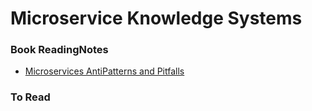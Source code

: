 # Microservice Knowledge Systems




### Book ReadingNotes
* [Microservices AntiPatterns and Pitfalls](https://github.com/SunnnyChan/SunnnyChan.github.io/blob/master/post/readme/reading/arch/Microservices-AntiPatterns-and-Pitfalls/README.md)

### To Read
